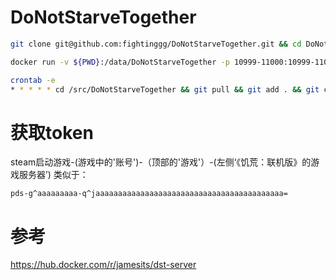 # DoNotStarveTogether

```bash
git clone git@github.com:fightinggg/DoNotStarveTogether.git && cd DoNotStarveTogether
```

```bash
docker run -v ${PWD}:/data/DoNotStarveTogether -p 10999-11000:10999-11000/udp -p 12346-12347:12346-12347/udp -it jamesits/dst-server:latest
```

```bash
crontab -e
* * * * * cd /src/DoNotStarveTogether && git pull && git add . && git commit -m '-'&& git push
```

# 获取token
steam启动游戏-(游戏中的'账号')-（顶部的'游戏'）-(左侧‘《饥荒：联机版》的游戏服务器’)
类似于：
```
pds-g^aaaaaaaaa-q^jaaaaaaaaaaaaaaaaaaaaaaaaaaaaaaaaaaaaaaaaaa=
```
# 参考
https://hub.docker.com/r/jamesits/dst-server
